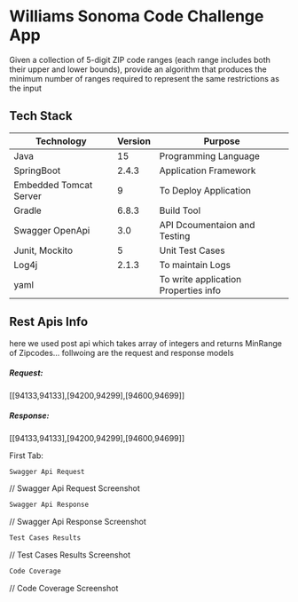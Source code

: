 # Williams Sonoma Code Challenge App
Given a collection of 5-digit ZIP code ranges (each range includes both their upper and lower bounds), provide an algorithm that produces the minimum number of ranges required to represent the same restrictions as the input

## Tech Stack
| Technology | Version | Purpose |
| ------ | ------ | ------ |
| Java | 15 | Programming Language |
| SpringBoot | 2.4.3 | Application Framework |
| Embedded Tomcat Server | 9 | To Deploy Application |
| Gradle |  6.8.3 | Build Tool |
| Swagger OpenApi | 3.0 | API Dcoumentaion and Testing |
| Junit, Mockito | 5 | Unit Test Cases |
| Log4j | 2.1.3 | To maintain Logs |
| yaml |  | To write application Properties info |


## Rest Apis Info
here we used  post api which takes array of integers and returns MinRange of Zipcodes...
follwoing are the request and response models
##### Request:
[[94133,94133],[94200,94299],[94600,94699]]
##### Response:
[[94133,94133],[94200,94299],[94600,94699]]

First Tab:

```sh
Swagger Api Request
```
//  Swagger Api Request Screenshot
```sh
Swagger Api Response
```
//  Swagger Api Response Screenshot

```sh
Test Cases Results
```
//  Test Cases Results Screenshot

```sh
Code Coverage
```
//  Code Coverage Screenshot

